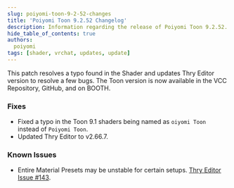 ```yaml
---
slug: poiyomi-toon-9-2-52-changes
title: 'Poiyomi Toon 9.2.52 Changelog'
description: Information regarding the release of Poiyomi Toon 9.2.52.
hide_table_of_contents: true
authors:
  poiyomi
tags: [shader, vrchat, updates, update]
---
```


This patch resolves a typo found in the Shader and updates Thry Editor version to resolve a few bugs. The Toon version is now available in the VCC Repository, GitHub, and on BOOTH.

### Fixes
- Fixed a typo in the Toon 9.1 shaders being named as `oiyomi Toon` instead of `Poiyomi Toon`.
- Updated Thry Editor to v2.66.7.

### Known Issues
- Entire Material Presets may be unstable for certain setups. [Thry Editor Issue #143](https://github.com/Thryrallo/ThryEditor/issues/143).